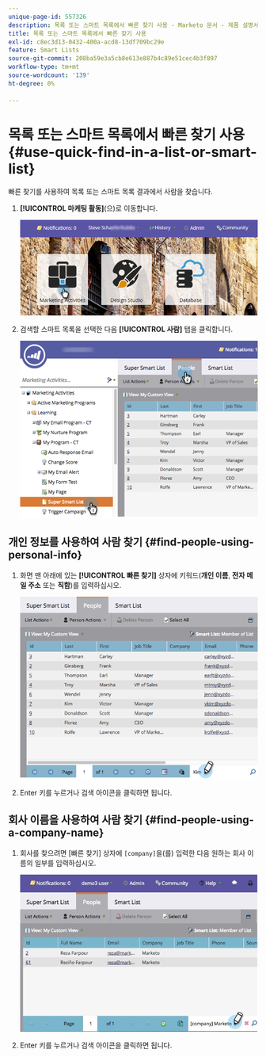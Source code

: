 ```yaml
---
unique-page-id: 557326
description: 목록 또는 스마트 목록에서 빠른 찾기 사용 - Marketo 문서 - 제품 설명서
title: 목록 또는 스마트 목록에서 빠른 찾기 사용
exl-id: c8ec3d13-0432-400a-acd8-13df709bc29e
feature: Smart Lists
source-git-commit: 208ba59e3a5cb8e613e887b4c89e51cec4b3f897
workflow-type: tm+mt
source-wordcount: '139'
ht-degree: 0%

---
```


# 목록 또는 스마트 목록에서 빠른 찾기 사용 {#use-quick-find-in-a-list-or-smart-list}

빠른 찾기를 사용하여 목록 또는 스마트 목록 결과에서 사람을 찾습니다.

1. **[!UICONTROL 마케팅 활동]**(으)로 이동합니다.

   ![](assets/login-marketing-activities.png)

1. 검색할 스마트 목록을 선택한 다음 **[!UICONTROL 사람]** 탭을 클릭합니다.

   ![](assets/smartlistpeople.png)

## 개인 정보를 사용하여 사람 찾기 {#find-people-using-personal-info}

1. 화면 맨 아래에 있는 **[!UICONTROL 빠른 찾기]** 상자에 키워드(**개인 이름**, **전자 메일 주소** 또는 **직함**)를 입력하십시오.

   ![](assets/searchpeople.png)

1. Enter 키를 누르거나 검색 아이콘을 클릭하면 됩니다.

## 회사 이름을 사용하여 사람 찾기 {#find-people-using-a-company-name}

1. 회사를 찾으려면 [빠른 찾기] 상자에 `[company]`을(를) 입력한 다음 원하는 회사 이름의 일부를 입력하십시오.

   ![](assets/supersmartlistsearch.jpg)

1. Enter 키를 누르거나 검색 아이콘을 클릭하면 됩니다.
